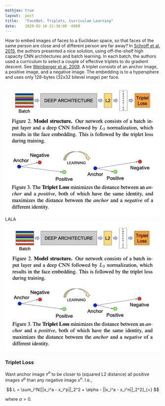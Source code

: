 ```yaml
---
mathjax: true
layout:  post
title:   "FaceNet, Triplets, Curriculum Learning"
date:    2020-02-16 21:30:00 -0800
---
```

How to embed images of faces to a Euclidean space, so that faces of the same person are close and of different person are far away? In [Schroff et al. 2015][FaceNet: A Unified Embedding for Face Recognition and Clustering], the authors presented a nice solution, using off-the-shelf high capacity CNN architectures and batch learning. In each batch, the authors used a curriculum to select a couple of effective triplets to do gradient descent. See [Weinberger et al. 2009][Distance Metric Learning for Large Margin Nearest Neighbor Classification]. A triplet consists of an anchor image, a positive image, and a negative image. The embedding is to a hypersphere and uses only 128-bytes (32x32 bilevel image) per face.

![model](/assets/facenet.png)
LALA
<img src="/assets/facenet.png" style="width: 500px; display: block; margin: auto;">


### Triplet Loss
Want anchor image $x^a$ to be closer to (squared L2 distance) all positive images $x^p$ than any negative image $x^n$. I.e.,

$$
L = \sum_i^N[||x_i^a - x_i^p||_2^2 + \alpha - ||x_i^a - x_i^n||_2^2]_{+}
$$

where $\alpha > 0$.

[FaceNet: A Unified Embedding for Face Recognition and Clustering]: https://arxiv.org/pdf/1503.03832.pdf
[Distance Metric Learning for Large Margin Nearest Neighbor Classification]: http://jmlr.csail.mit.edu/papers/volume10/weinberger09a/weinberger09a.pdf
